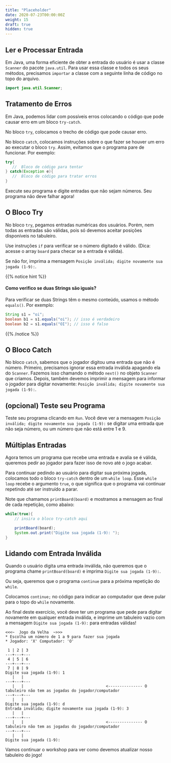 ```yaml
---
title: "Placeholder"
date: 2020-07-23T00:00:00Z
weight: 15
draft: true
hidden: true
---
```


## Ler e Processar Entrada

Em Java, uma forma eficiente de obter a entrada do usuário é usar a classe `Scanner` do pacote `java.util`. Para usar essa classe e todos os seus métodos, precisamos `importar` a classe com a seguinte linha de código no topo do arquivo.

```java
import java.util.Scanner;
```

## Tratamento de Erros

Em Java, podemos lidar com possíveis erros colocando o código que pode causar erro em um bloco `try-catch`. 

No bloco `try`, colocamos o trecho de código que pode causar erro.

No bloco `catch`, colocamos instruções sobre o que fazer se houver um erro ao executar o bloco `try`. Assim, evitamos que o programa pare de funcionar.
Por exemplo:

```java
try{
   //  Bloco de código para tentar
} catch(Exception e){
   //  Bloco de código para tratar erros
}
```

Execute seu programa e digite entradas que não sejam números. Seu programa não deve falhar agora!

## O Bloco Try

No bloco `try`, pegamos entradas numéricas dos usuários. Porém, nem todas as entradas são válidas, pois só devemos aceitar posições disponíveis no tabuleiro.

Use instruções `if` para verificar se o número digitado é válido. (Dica: acesse o array `board` para checar se a entrada é válida).

Se não for, imprima a mensagem `Posição inválida; digite novamente sua jogada (1-9):`.

{{% notice hint %}}
#### Como verifico se duas Strings são iguais?

Para verificar se duas Strings têm o mesmo conteúdo, usamos o método `equals()`. Por exemplo:

```java
String s1 = "oi";
boolean b1 = s1.equals("oi"); // isso é verdadeiro
boolean b2 = s1.equals("OI"); // isso é falso
```

{{% /notice %}}

## O Bloco Catch

No bloco `catch`, sabemos que o jogador digitou uma entrada que não é número. Primeiro, precisamos ignorar essa entrada inválida apagando ela do `Scanner`. Fazemos isso chamando o método `next()` no objeto `Scanner` que criamos. Depois, também devemos imprimir a mensagem para informar o jogador para digitar novamente: `Posição inválida; digite novamente sua jogada (1-9):`.

## (opcional) Teste seu Programa

Teste seu programa clicando em `Run`. Você deve ver a mensagem `Posição inválida; digite novamente sua jogada (1-9):` se digitar uma entrada que não seja número, ou um número que não está entre 1 e 9.

## Múltiplas Entradas

Agora temos um programa que recebe uma entrada e avalia se é válida, queremos pedir ao jogador para fazer isso de novo até o jogo acabar.

Para continuar pedindo ao usuário para digitar sua próxima jogada, colocamos todo o bloco `try-catch` dentro de um `while loop`. Esse `while loop` recebe o argumento `true`, o que significa que o programa vai continuar repetindo até ser instruído a parar. 

Note que chamamos `printBoard(board)` e mostramos a mensagem ao final de cada repetição, como abaixo:

```java
while(true){
    // insira o bloco try-catch aqui

    printBoard(board);
    System.out.print("Digite sua jogada (1-9): "); 
}
```

## Lidando com Entrada Inválida

Quando o usuário digita uma entrada inválida, não queremos que o programa chame `printBoard(board)` e imprima `Digite sua jogada (1-9):`. 

Ou seja, queremos que o programa `continue` para a próxima repetição do `while`.

Colocamos `continue;` no código para indicar ao computador que deve pular para o topo do `while` novamente.

Ao final deste exercício, você deve ter um programa que pede para digitar novamente em qualquer entrada inválida, e imprime um tabuleiro vazio com a mensagem `Digite sua jogada (1-9):` para entradas válidas!

```
<<<~  Jogo da Velha  ~>>>
* Escolha um número de 1 a 9 para fazer sua jogada
* Jogador: 'X' Computador: 'O'

 1 | 2 | 3 
---+---+---
 4 | 5 | 6 
---+---+---
 7 | 8 | 9 
Digite sua jogada (1-9): 1
   |   |   
---+---+---
   |   |                                    <--------------- O tabuleiro não tem as jogadas do jogador/computador
---+---+---
   |   |   
Digite sua jogada (1-9): d
Entrada inválida; digite novamente sua jogada (1-9): 3
   |   |   
---+---+---
   |   |                                    <--------------- O tabuleiro não tem as jogadas do jogador/computador
---+---+---
   |   |   
Digite sua jogada (1-9): 
```

Vamos continuar o workshop para ver como devemos atualizar nosso tabuleiro do jogo!
